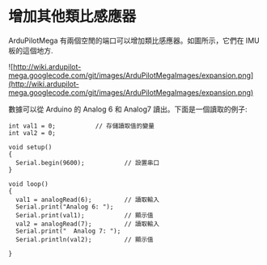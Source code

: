 # 增加其他類比感應器 #

ArduPilotMega 有兩個空閒的端口可以增加類比感應器。如圖所示，它們在 IMU 板的這個地方.

![http://wiki.ardupilot-mega.googlecode.com/git/images/ArduPilotMegaImages/expansion.png](http://wiki.ardupilot-mega.googlecode.com/git/images/ArduPilotMegaImages/expansion.png)

數據可以從 Arduino 的 Analog 6 和 Analog7 讀出。下面是一個讀取的例子:

```
int val1 = 0;           // 存儲讀取值的變量
int val2 = 0;

void setup()
{
  Serial.begin(9600);          	// 設置串口
}

void loop()
{
  val1 = analogRead(6);    		// 讀取輸入
  Serial.print("Analog 6: ");
  Serial.print(val1);           // 顯示值
  val2 = analogRead(7);    		// 讀取輸入
  Serial.print("  Analog 7: ");
  Serial.println(val2);         // 顯示值

}

```